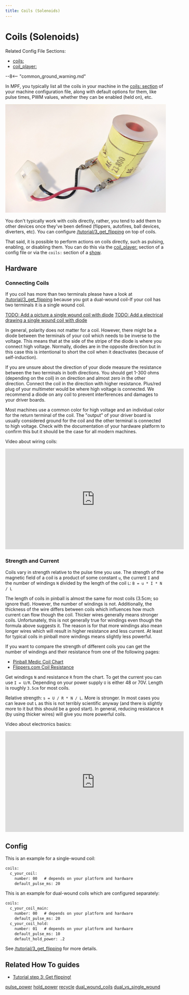 ```yaml
---
title: Coils (Solenoids)
---
```


# Coils (Solenoids)


Related Config File Sections:

* [coils:](../../config/coils.md)
* [coil_player:](../../config/coil_player.md)

--8<-- "common_ground_warning.md"

In MPF, you typically list all the coils in your machine in the
[coils: section](../../config/coils.md) of your
machine configuration file, along with default options for them, like
pulse times, PWM values, whether they can be enabled (held on), etc.

![image](/mechs/images/coil.jpg)

You don't typically work with coils directly, rather, you tend to add
them to other devices once they've been defined (flippers, autofires,
ball devices, diverters, etc). You can configure
[/tutorial/3_get_flipping](dual_wound_coils.md) on top of coils.

That said, it is possible to perform actions on coils directly, such as
pulsing, enabling, or disabling them. You can do this via the
[coil_player:](../../config/coil_player.md) section of a config
file or via the `coils:` section of a
[show](../../shows/index.md).

## Hardware

### Connecting Coils

If you coil has more than two terminals please have a look at
[/tutorial/3_get_flipping](dual_wound_coils.md) because you got a
dual-wound coil-If your coil has two terminals it is a single wound
coil.

[TODO: Add a picture a single wound coil with diode](../../about/help.md)
[TODO: Add a electrical drawing a single wound coil with diode](../../about/help.md)

In general, polarity does not matter for a coil. However, there might be
a diode between the terminals of your coil which needs to be inverse to
the voltage. This means that at the side of the stripe of the diode is
where you connect high voltage. Normally, diodes are in the opposite
direction but in this case this is intentional to short the coil when it
deactivates (because of self-induction).

If you are unsure about the direction of your diode measure the
resistance between the two terminals in both directions. You should get
1-300 ohms (depending on the coil) in on direction and almost zero in
the other direction. Connect the coil in the direction with higher
resistance. Plus/red plug of your multimeter would be where high voltage
is connected. We recommend a diode on any coil to prevent interferences
and damages to your driver boards.

Most machines use a common color for high voltage and an individual
color for the return terminal of the coil. The "output" of your driver
board is usually considered ground for the coil and the other terminal
is connected to high voltage. Check with the documentation of your
hardware platform to confirm this but it should be the case for all
modern machines.

Video about wiring coils:

<div class="video-wrapper">
<iframe width="560" height="315" src="https://www.youtube.com/embed/peVNGqb2Wp8" title="YouTube video player" frameborder="0" allow="accelerometer; autoplay; clipboard-write; encrypted-media; gyroscope; picture-in-picture" allowfullscreen></iframe>
</div>

### Strength and Current

Coils vary in strength relative to the pulse time you use. The strength
of the magnetic field of a coil is a product of some constant `u`, the
current `I` and the number of windings `N` divided by the length of the
coil `L`: `B = u * I * N / L`

The length of coils in pinball is almost the same for most coils (3.5cm;
so ignore that). However, the number of windings is not. Additionally,
the thickness of the wire differs between coils which influences how
much current can flow though the coil. Thicker wires generally means
stronger coils. Unfortunately, this is not generally true for windings
even though the formula above suggests it. The reason is for that more
windings also mean longer wires which will result in higher resistance
and less current. At least for typical coils in pinball more windings
means slightly less powerful.

If you want to compare the strength of different coils you can get the
number of windings and their resistance from one of the following pages:

* [Pinball Medic Coil
    Chart](https://www.pinballmedic.net/coilchart.html)
* [Flippers.com Coil
    Resistance](https://flippers.com/coil-resistance.html)

Get windings `N` and resistance `R` from the chart. To get the current
you can use `I = U/R`. Depending on your power supply `U` is either 48
or 70V. Length is roughly `3.5cm` for most coils.

Relative strength: `s = U / R * N / L`. More is stronger. In most cases
you can leave out `L` as this is not terribly scientific anyway (and
there is slightly more to it but this should be a good start). In
general, reducing resistance `R` (by using thicker wires) will give you
more powerful coils.

Video about electronics basics:

<div class="video-wrapper">
<iframe width="560" height="315" src="https://www.youtube.com/embed/8ByqYkYKnFc" title="YouTube video player" frameborder="0" allow="accelerometer; autoplay; clipboard-write; encrypted-media; gyroscope; picture-in-picture" allowfullscreen></iframe>
</div>

## Config

This is an example for a single-wound coil:

``` mpf-config
coils:
  c_your_coil:
    number: 00   # depends on your platform and hardware
    default_pulse_ms: 20
```

This is an example for dual-wound coils which are configured separately:

``` mpf-config
coils:
  c_your_coil_main:
    number: 00   # depends on your platform and hardware
    default_pulse_ms: 20
  c_your_coil_hold:
    number: 01   # depends on your platform and hardware
    default_pulse_ms: 10
    default_hold_power: .2
```

See [/tutorial/3_get_flipping](dual_wound_coils.md) for more details.

## Related How To guides

* [Tutorial step 3: Get flipping!](../../tutorial/3_get_flipping.md)

[pulse_power](pulse_power.md)
[hold_power](hold_power.md)
[recycle](recycle.md)
[dual_wound_coils](dual_wound_coils.md)
[dual_vs_single_wound](dual_vs_single_wound.md)
